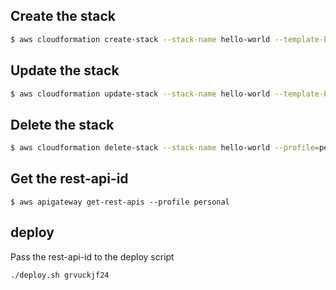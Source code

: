 
## Create the stack

```bash
$ aws cloudformation create-stack --stack-name hello-world --template-body file://./cloudformation.json --capabilities CAPABILITY_IAM --profile=personal && aws cloudformation wait stack-create-complete --stack-name hello-world --profile=personal
```

## Update the stack
```bash
$ aws cloudformation update-stack --stack-name hello-world --template-body file://./cloudformation.json --capabilities CAPABILITY_IAM --profile=personal && aws cloudformation wait stack-update-complete --stack-name hello-world --profile=personal
```

## Delete the stack
```bash
$ aws cloudformation delete-stack --stack-name hello-world --profile=personal && aws cloudformation wait stack-delete-complete --stack-name hello-world --profile=personal
```

## Get the rest-api-id
```
$ aws apigateway get-rest-apis --profile personal
```

## deploy
Pass the rest-api-id to the deploy script
```
./deploy.sh grvuckjf24
```
